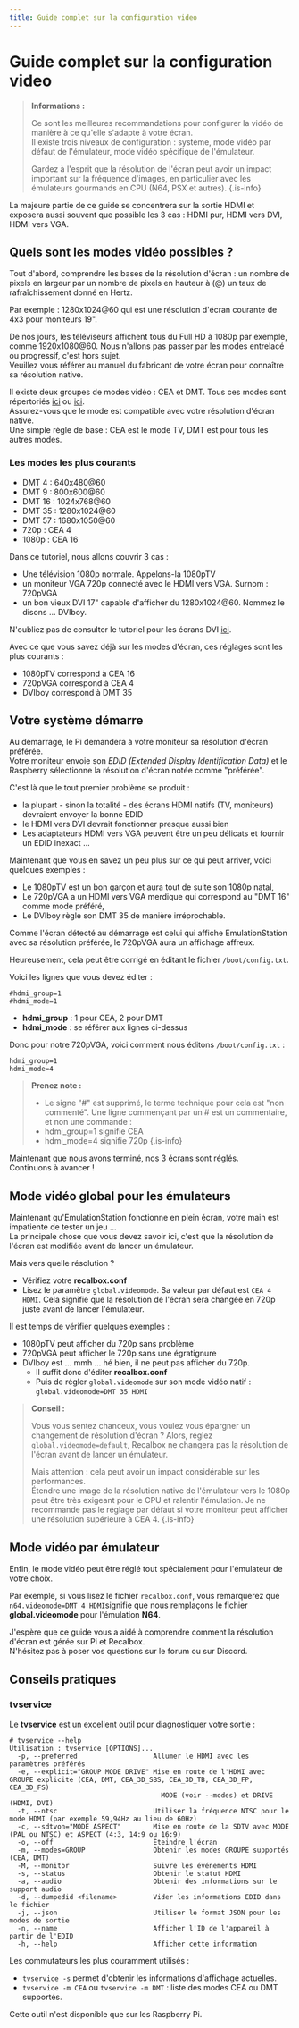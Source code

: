 ```yaml
---
title: Guide complet sur la configuration video
---
```


# Guide complet sur la configuration video


>**Informations :** 
>
>Ce sont les meilleures recommandations pour configurer la vidéo de manière à ce qu'elle s'adapte à votre écran.  
>Il existe trois niveaux de configuration : système, mode vidéo par défaut de l'émulateur, mode vidéo spécifique de l'émulateur.
>
>Gardez à l'esprit que la résolution de l'écran peut avoir un impact important sur la fréquence d'images, en particulier avec les émulateurs gourmands en CPU \(N64, PSX et autres\).
{.is-info}

La majeure partie de ce guide se concentrera sur la sortie HDMI et exposera aussi souvent que possible les 3 cas : HDMI pur, HDMI vers DVI, HDMI vers VGA.

## Quels sont les modes vidéo possibles ?

Tout d'abord, comprendre les bases de la résolution d'écran : un nombre de pixels en largeur par un nombre de pixels en hauteur à \(@\) un taux de rafraîchissement donné en Hertz.

Par exemple : 1280x1024@60 qui est une résolution d'écran courante de 4x3 pour moniteurs 19".

De nos jours, les téléviseurs affichent tous du Full HD à 1080p par exemple, comme 1920x1080@60. Nous n'allons pas passer par les modes entrelacé ou progressif, c'est hors sujet.  
Veuillez vous référer au manuel du fabricant de votre écran pour connaître sa résolution native.

Il existe deux groupes de modes vidéo : CEA et DMT. Tous ces modes sont répertoriés [ici](http://elinux.org/RPiconfig) ou [ici](https://www.raspberrypi.org/documentation/configuration/config-txt/README.md).  
Assurez-vous que le mode est compatible avec votre résolution d'écran native.  
Une simple règle de base : CEA est le mode TV, DMT est pour tous les autres modes.

### Les modes les plus courants

* DMT 4 : 640x480@60
* DMT 9 : 800x600@60
* DMT 16 : 1024x768@60
* DMT 35 : 1280x1024@60
* DMT 57 : 1680x1050@60
* 720p : CEA 4
* 1080p : CEA 16

Dans ce tutoriel, nous allons couvrir 3 cas :

* Une télévision 1080p normale. Appelons-la 1080pTV
* un moniteur VGA 720p connecté avec le HDMI vers VGA. Surnom : 720pVGA
* un bon vieux DVI 17" capable d'afficher du 1280x1024@60. Nommez le disons ... DVIboy.

N'oubliez pas de consulter le tutoriel pour les écrans DVI [ici](/fr/tutoriels/video/lcd/connectez-votre-recalbox-a-un-ecran-dvi).

Avec ce que vous savez déjà sur les modes d'écran, ces réglages sont les plus courants :

* 1080pTV correspond à CEA 16
* 720pVGA correspond à CEA 4
* DVIboy correspond à DMT 35

## Votre système démarre

Au démarrage, le Pi demandera à votre moniteur sa résolution d'écran préférée.  
Votre moniteur envoie son _EDID \(Extended Display Identification Data\)_ et le Raspberry sélectionne la résolution d'écran notée comme "préférée".

C'est là que le tout premier problème se produit :

* la plupart - sinon la totalité - des écrans HDMI natifs \(TV, moniteurs\) devraient envoyer la bonne EDID
* le HDMI vers DVI devrait fonctionner presque aussi bien
* Les adaptateurs HDMI vers VGA peuvent être un peu délicats et fournir un EDID inexact ...

Maintenant que vous en savez un peu plus sur ce qui peut arriver, voici quelques exemples :

* Le 1080pTV est un bon garçon et aura tout de suite son 1080p natal,
* Le 720pVGA a un HDMI vers VGA merdique qui correspond au "DMT 16" comme mode préféré,
* Le DVIboy règle son DMT 35 de manière irréprochable.

Comme l'écran détecté au démarrage est celui qui affiche EmulationStation avec sa résolution préférée, le 720pVGA aura un affichage affreux.

Heureusement, cela peut être corrigé en éditant le fichier `/boot/config.txt`.

Voici les lignes que vous devez éditer :

```text
#hdmi_group=1
#hdmi_mode=1
```

* **hdmi\_group** : 1 pour CEA, 2 pour DMT
* **hdmi\_mode** : se référer aux lignes ci-dessus

Donc pour notre 720pVGA, voici comment nous éditons `/boot/config.txt` :

```text
hdmi_group=1
hdmi_mode=4
```


>**Prenez note :**
>
>* Le signe "\#" est supprimé, le terme technique pour cela est "non commenté". Une ligne commençant par un \# est un commentaire, et non une commande :
>  * hdmi\_group=1 signifie CEA
>  * hdmi\_mode=4 signifie 720p
{.is-info}

Maintenant que nous avons terminé, nos 3 écrans sont réglés.  
Continuons à avancer !

## Mode vidéo global pour les émulateurs

Maintenant qu'EmulationStation fonctionne en plein écran, votre main est impatiente de tester un jeu ...  
La principale chose que vous devez savoir ici, c'est que la résolution de l'écran est modifiée avant de lancer un émulateur.

Mais vers quelle résolution ?

* Vérifiez votre **recalbox.conf**
* Lisez le paramètre `global.videomode`. Sa valeur par défaut est `CEA 4 HDMI`. Cela signifie que la résolution de l'écran sera changée en 720p juste avant de lancer l'émulateur.

Il est temps de vérifier quelques exemples :

* 1080pTV peut afficher du 720p sans problème
* 720pVGA peut afficher le 720p sans une égratignure
* DVIboy est ... mmh ... hé bien, il ne peut pas afficher du 720p.
  * Il suffit donc d'éditer **recalbox.conf**
  * Puis de régler `global.videomode` sur son mode vidéo natif : `global.videomode=DMT 35 HDMI`


>**Conseil :**
>
>Vous vous sentez chanceux, vous voulez vous épargner un changement de résolution d'écran ? Alors, réglez `global.videomode=default`, Recalbox ne changera pas la résolution de l'écran avant de lancer un émulateur.
>
>Mais attention : cela peut avoir un impact considérable sur les performances.  
>Étendre une image de la résolution native de l'émulateur vers le 1080p peut être très exigeant pour le CPU et ralentir l'émulation. Je ne recommande pas le réglage par défaut si votre moniteur peut afficher une résolution supérieure à CEA 4.
{.is-info}

## Mode vidéo par émulateur

Enfin, le mode vidéo peut être réglé tout spécialement pour l'émulateur de votre choix.

Par exemple, si vous lisez le fichier `recalbox.conf`, vous remarquerez que `n64.videomode=DMT 4 HDMI`signifie que nous remplaçons le fichier **global.videomode** pour l'émulation **N64**.

J'espère que ce guide vous a aidé à comprendre comment la résolution d'écran est gérée sur Pi et Recalbox.  
N'hésitez pas à poser vos questions sur le forum ou sur Discord.

## Conseils pratiques

### tvservice

Le **tvservice** est un excellent outil pour diagnostiquer votre sortie :

```text
# tvservice --help
Utilisation : tvservice [OPTIONS]...
  -p, --preferred                   Allumer le HDMI avec les paramètres préférés
  -e, --explicit="GROUP MODE DRIVE" Mise en route de l'HDMI avec GROUPE explicite (CEA, DMT, CEA_3D_SBS, CEA_3D_TB, CEA_3D_FP, CEA_3D_FS)
                                      MODE (voir --modes) et DRIVE (HDMI, DVI)
  -t, --ntsc                        Utiliser la fréquence NTSC pour le mode HDMI (par exemple 59,94Hz au lieu de 60Hz)
  -c, --sdtvon="MODE ASPECT"        Mise en route de la SDTV avec MODE (PAL ou NTSC) et ASPECT (4:3, 14:9 ou 16:9)
  -o, --off                         Éteindre l'écran
  -m, --modes=GROUP                 Obtenir les modes GROUPE supportés (CEA, DMT)
  -M, --monitor                     Suivre les événements HDMI
  -s, --status                      Obtenir le statut HDMI
  -a, --audio                       Obtenir des informations sur le support audio
  -d, --dumpedid <filename>         Vider les informations EDID dans le fichier
  -j, --json                        Utiliser le format JSON pour les modes de sortie
  -n, --name                        Afficher l'ID de l'appareil à partir de l'EDID
  -h, --help                        Afficher cette information
```

Les commutateurs les plus couramment utilisés :

*  `tvservice -s` permet d'obtenir les informations d'affichage actuelles.
*  `tvservice -m CEA` ou `tvservice -m DMT` : liste des modes CEA ou DMT supportés.

Cette outil n'est disponible que sur les Raspberry Pi.

